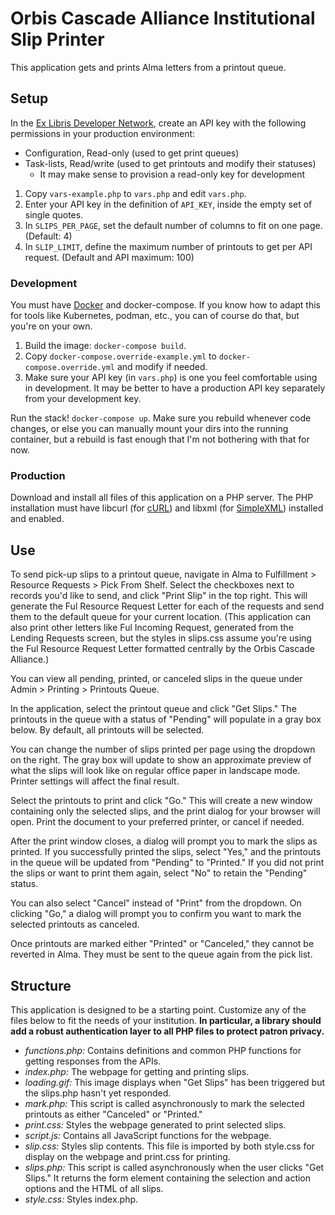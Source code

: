 # Orbis Cascade Alliance Institutional Slip Printer

This application gets and prints Alma letters from a printout queue.

## Setup

In the [Ex Libris Developer Network](https://developers.exlibrisgroup.com/), create an API key with the following permissions in your production environment:

- Configuration, Read-only (used to get print queues)
- Task-lists, Read/write (used to get printouts and modify their statuses)
  - It may make sense to provision a read-only key for development

1) Copy `vars-example.php` to `vars.php` and edit `vars.php`.
2) Enter your API key in the definition of `API_KEY`, inside the empty set of single quotes.
3) In `SLIPS_PER_PAGE`, set the default number of columns to fit on one page. (Default: 4)
4) In `SLIP_LIMIT`, define the maximum number of printouts to get per API request. (Default and API maximum: 100)

### Development

You must have [Docker](https://www.docker.com/) and docker-compose. If you know
how to adapt this for tools like Kubernetes, podman, etc., you can of course do
that, but you're on your own.

1. Build the image: `docker-compose build`.
2. Copy `docker-compose.override-example.yml` to `docker-compose.override.yml`
   and modify if needed.
3. Make sure your API key (in `vars.php`) is one you feel comfortable using in
   development. It may be better to have a production API key separately from
   your development key.

Run the stack! `docker-compose up`. Make sure you rebuild whenever code
changes, or else you can manually mount your dirs into the running container,
but a rebuild is fast enough that I'm not bothering with that for now.

### Production

Download and install all files of this application on a PHP server. The PHP installation must have libcurl (for [cURL](https://www.php.net/manual/en/curl.requirements.php)) and libxml (for [SimpleXML](https://www.php.net/manual/en/simplexml.requirements.php)) installed and enabled.

## Use

To send pick-up slips to a printout queue, navigate in Alma to Fulfillment > Resource Requests > Pick From Shelf. Select the checkboxes next to records you'd like to send, and click "Print Slip" in the top right. This will generate the Ful Resource Request Letter for each of the requests and send them to the default queue for your current location. 
(This application can also print other letters like Ful Incoming Request, generated from the Lending Requests screen, but the styles in slips.css assume you're using the Ful Resource Request Letter formatted centrally by the Orbis Cascade Alliance.)

You can view all pending, printed, or canceled slips in the queue under Admin > Printing > Printouts Queue.

In the application, select the printout queue and click "Get Slips." The printouts in the queue with a status of "Pending" will populate in a gray box below. By default, all printouts will be selected.

You can change the number of slips printed per page using the dropdown on the right. The gray box will update to show an approximate preview of what the slips will look like on regular office paper in landscape mode. Printer settings will affect the final result.

Select the printouts to print and click "Go." This will create a new window containing only the selected slips, and the print dialog for your browser will open. Print the document to your preferred printer, or cancel if needed.

After the print window closes, a dialog will prompt you to mark the slips as printed. If you successfully printed the slips, select "Yes," and the printouts in the queue will be updated from "Pending" to "Printed." If you did not print the slips or want to print them again, select "No" to retain the "Pending" status.

You can also select "Cancel" instead of "Print" from the dropdown. On clicking "Go," a dialog will prompt you to confirm you want to mark the selected printouts as canceled.

Once printouts are marked either "Printed" or "Canceled," they cannot be reverted in Alma. They must be sent to the queue again from the pick list.

## Structure

This application is designed to be a starting point. Customize any of the files below to fit the needs of your institution. **In particular, a library should add a robust authentication layer to all PHP files to protect patron privacy.**

- *functions.php:* Contains definitions and common PHP functions for getting responses from the APIs.
- *index.php:* The webpage for getting and printing slips.
- *loading.gif:* This image displays when "Get Slips" has been triggered but the slips.php hasn't yet responded.
- *mark.php:* This script is called asynchronously to mark the selected printouts as either "Canceled" or "Printed."
- *print.css:* Styles the webpage generated to print selected slips.
- *script.js:* Contains all JavaScript functions for the webpage.
- *slip.css:* Styles slip contents. This file is imported by both style.css for display on the webpage and print.css for printing.
- *slips.php:* This script is called asynchronously when the user clicks "Get Slips." It returns the form element containing the selection and action options and the HTML of all slips.
- *style.css:* Styles index.php.

